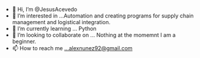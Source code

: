 - 👋 Hi, I’m @JesusAcevedo
- 👀 I’m interested in ...Automation and creating programs for supply chain management and logistical integration.
- 🌱 I’m currently learning ... Python
- 💞️ I’m looking to collaborate on ... Nothing at the momemnt I am a beginner.
- 📫 How to reach me ...alexnunez92@gmail.com   

<!---
JesusAcevedo/JesusAcevedo is a ✨ special ✨ repository because its `README.md` (this file) appears on your GitHub profile.
You can click the Preview link to take a look at your changes.
--->

